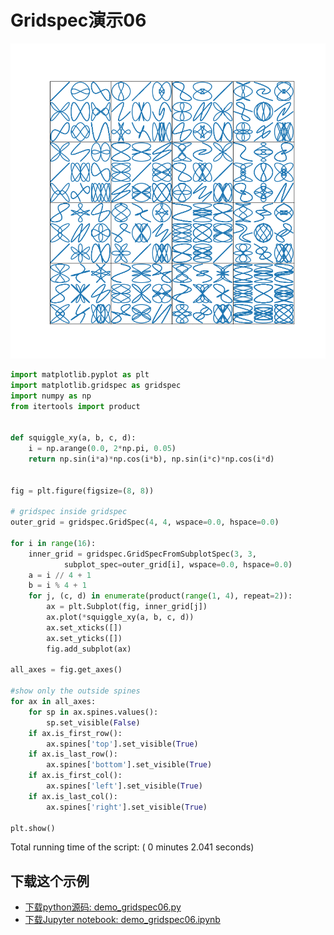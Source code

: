# Gridspec演示06

![Gridspec演示06](/static/images/gallery/sphx_glr_demo_gridspec06_001.png)

```python
import matplotlib.pyplot as plt
import matplotlib.gridspec as gridspec
import numpy as np
from itertools import product


def squiggle_xy(a, b, c, d):
    i = np.arange(0.0, 2*np.pi, 0.05)
    return np.sin(i*a)*np.cos(i*b), np.sin(i*c)*np.cos(i*d)


fig = plt.figure(figsize=(8, 8))

# gridspec inside gridspec
outer_grid = gridspec.GridSpec(4, 4, wspace=0.0, hspace=0.0)

for i in range(16):
    inner_grid = gridspec.GridSpecFromSubplotSpec(3, 3,
            subplot_spec=outer_grid[i], wspace=0.0, hspace=0.0)
    a = i // 4 + 1
    b = i % 4 + 1
    for j, (c, d) in enumerate(product(range(1, 4), repeat=2)):
        ax = plt.Subplot(fig, inner_grid[j])
        ax.plot(*squiggle_xy(a, b, c, d))
        ax.set_xticks([])
        ax.set_yticks([])
        fig.add_subplot(ax)

all_axes = fig.get_axes()

#show only the outside spines
for ax in all_axes:
    for sp in ax.spines.values():
        sp.set_visible(False)
    if ax.is_first_row():
        ax.spines['top'].set_visible(True)
    if ax.is_last_row():
        ax.spines['bottom'].set_visible(True)
    if ax.is_first_col():
        ax.spines['left'].set_visible(True)
    if ax.is_last_col():
        ax.spines['right'].set_visible(True)

plt.show()
```

Total running time of the script: ( 0 minutes 2.041 seconds)

## 下载这个示例
            
- [下载python源码: demo_gridspec06.py](https://matplotlib.org/_downloads/demo_gridspec06.py)
- [下载Jupyter notebook: demo_gridspec06.ipynb](https://matplotlib.org/_downloads/demo_gridspec06.ipynb)